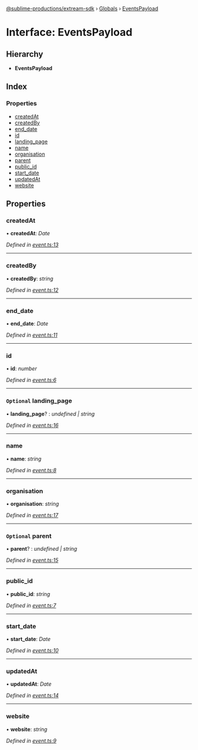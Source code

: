 [@sublime-productions/extream-sdk](../README.md) › [Globals](../globals.md) › [EventsPayload](eventspayload.md)

# Interface: EventsPayload

## Hierarchy

* **EventsPayload**

## Index

### Properties

* [createdAt](eventspayload.md#createdat)
* [createdBy](eventspayload.md#createdby)
* [end_date](eventspayload.md#end_date)
* [id](eventspayload.md#id)
* [landing_page](eventspayload.md#optional-landing_page)
* [name](eventspayload.md#name)
* [organisation](eventspayload.md#organisation)
* [parent](eventspayload.md#optional-parent)
* [public_id](eventspayload.md#public_id)
* [start_date](eventspayload.md#start_date)
* [updatedAt](eventspayload.md#updatedat)
* [website](eventspayload.md#website)

## Properties

###  createdAt

• **createdAt**: *Date*

*Defined in [event.ts:13](https://github.com/Extream-SaaS/ex-sdk/blob/d44c660/src/event.ts#L13)*

___

###  createdBy

• **createdBy**: *string*

*Defined in [event.ts:12](https://github.com/Extream-SaaS/ex-sdk/blob/d44c660/src/event.ts#L12)*

___

###  end_date

• **end_date**: *Date*

*Defined in [event.ts:11](https://github.com/Extream-SaaS/ex-sdk/blob/d44c660/src/event.ts#L11)*

___

###  id

• **id**: *number*

*Defined in [event.ts:6](https://github.com/Extream-SaaS/ex-sdk/blob/d44c660/src/event.ts#L6)*

___

### `Optional` landing_page

• **landing_page**? : *undefined | string*

*Defined in [event.ts:16](https://github.com/Extream-SaaS/ex-sdk/blob/d44c660/src/event.ts#L16)*

___

###  name

• **name**: *string*

*Defined in [event.ts:8](https://github.com/Extream-SaaS/ex-sdk/blob/d44c660/src/event.ts#L8)*

___

###  organisation

• **organisation**: *string*

*Defined in [event.ts:17](https://github.com/Extream-SaaS/ex-sdk/blob/d44c660/src/event.ts#L17)*

___

### `Optional` parent

• **parent**? : *undefined | string*

*Defined in [event.ts:15](https://github.com/Extream-SaaS/ex-sdk/blob/d44c660/src/event.ts#L15)*

___

###  public_id

• **public_id**: *string*

*Defined in [event.ts:7](https://github.com/Extream-SaaS/ex-sdk/blob/d44c660/src/event.ts#L7)*

___

###  start_date

• **start_date**: *Date*

*Defined in [event.ts:10](https://github.com/Extream-SaaS/ex-sdk/blob/d44c660/src/event.ts#L10)*

___

###  updatedAt

• **updatedAt**: *Date*

*Defined in [event.ts:14](https://github.com/Extream-SaaS/ex-sdk/blob/d44c660/src/event.ts#L14)*

___

###  website

• **website**: *string*

*Defined in [event.ts:9](https://github.com/Extream-SaaS/ex-sdk/blob/d44c660/src/event.ts#L9)*
